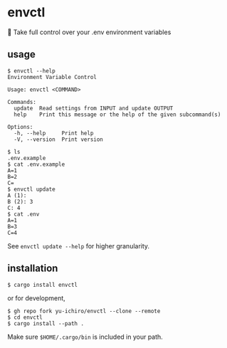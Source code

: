 # envctl

🚀 Take full control over your .env environment variables

## usage

```
$ envctl --help
Environment Variable Control

Usage: envctl <COMMAND>

Commands:
  update  Read settings from INPUT and update OUTPUT
  help    Print this message or the help of the given subcommand(s)

Options:
  -h, --help     Print help
  -V, --version  Print version
```

```
$ ls
.env.example
$ cat .env.example
A=1
B=2
C=
$ envctl update
A (1): 
B (2): 3
C: 4
$ cat .env
A=1
B=3
C=4
```

See `envctl update --help` for higher granularity.

## installation

```
$ cargo install envctl
```
or for development,
```
$ gh repo fork yu-ichiro/envctl --clone --remote
$ cd envctl
$ cargo install --path .
```

Make sure `$HOME/.cargo/bin` is included in your path.